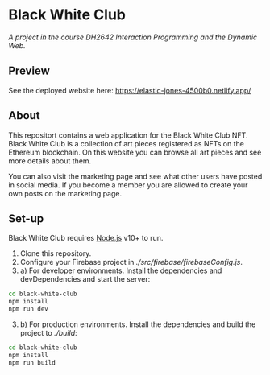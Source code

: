 # Black White Club
_A project in the course DH2642 Interaction Programming and the Dynamic Web._

## Preview
See the deployed website here: https://elastic-jones-4500b0.netlify.app/

## About
This repositort contains a web application for the Black White Club NFT. Black White Club is a collection of art pieces registered as NFTs on the Ethereum blockchain. On this website you can browse all art pieces and see more details about them.

You can also visit the marketing page and see what other users have posted in social media. If you become a member you are allowed to create your own posts on the marketing page. 

## Set-up

Black White Club requires [Node.js](https://nodejs.org/) v10+ to run.

1. Clone this repository.
2. Configure your Firebase project in _./src/firebase/firebaseConfig.js_.
3. a) For developer environments. Install the dependencies and devDependencies and start the server:

```sh
cd black-white-club
npm install
npm run dev
```

3. b) For production environments. Install the dependencies and build the project to _./build_:

```sh
cd black-white-club
npm install
npm run build
```
